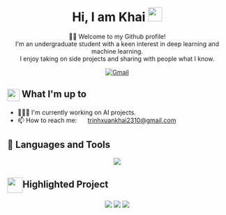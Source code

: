 <div align="center">
    <h1>Hi, I am Khai</a> <img
            src="https://media.giphy.com/media/hvRJCLFzcasrR4ia7z/giphy.gif" width="32"></h1>
    <p>🙏🏻 Welcome to my Github profile!<br />
        I'm an undergraduate student with a keen interest in deep learning and machine learning.<br />
        I enjoy taking on side projects and sharing with people what I know.</p>
    <div>
        <a href="trinhxuankhai2310@gmail.com" target="_blank"><img alt="Gmail"
                src="https://img.shields.io/badge/-Gmail-D14836?style=for-the-badge&logo=Gmail&logoColor=white" /></a>
    </div>
</div>

<div>
    <div>
        <h2><img align="center"
                src="https://emojis.slackmojis.com/emojis/images/1584726375/8272/blob-cool.gif?1584726375" width="28" />
            What I'm up to</h2>
        <ul>
            <li> 👨🏻‍💻 I'm currently working on AI projects.</li>
            <li>📫 How to reach me: <img align="center"
                    src="https://emojis.slackmojis.com/emojis/images/1450319444/38/gmail.png?1450319444" width="17" />
                <a href="trinhxuankhai2310@gmail.com" target="_blank">trinhxuankhai2310@gmail.com</a></li>
        </ul>
    </div>
    <div>
        <h2>🧰 Languages and Tools</h2>
        <p align="center">
        <a href="https://skillicons.dev">
            <img src="https://skillicons.dev/icons?i=github,c,cpp,pytorch,tensorflow,py" />
        </a>
        </p>
    </div>
    <div>
        <h2><img align="center" width="35"
                src="https://emojis.slackmojis.com/emojis/images/1531847048/4223/blob-100.gif?1531847048" />Highlighted Project</h2>
        <p align="center">
            <a href="https://github.com/AIVIETNAMResearch/VN_Multi_User_Video_Search">
                <img src="https://github-readme-stats.vercel.app/api/pin/?username=AIVIETNAMResearch&repo=VN_Multi_User_Video_Search&theme=dark" /></a>
            <a href="https://github.com/trinhxuankhai/ZaloAI2023">
                <img
                    src="https://github-readme-stats.vercel.app/api/pin/?username=trinhxuankhai&repo=ZaloAI2023&theme=dark" /></a>
            <a href="https://github.com/nguyen-brat/COVID-QU-Ex-Segmentation">
                <img src="https://github-readme-stats.vercel.app/api/pin/?username=nguyen-brat&repo=COVID-QU-Ex-Segmentation&theme=dark" /></a>
        </p>
    </div>
</div>
